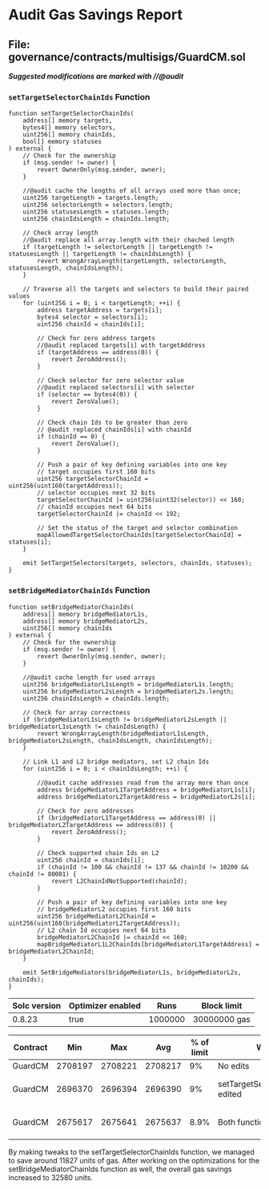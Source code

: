 # Audit Gas Savings Report

## File: governance/contracts/multisigs/GuardCM.sol
***Suggested modifications are marked with //@audit***
### `setTargetSelectorChainIds` Function

```solidity
function setTargetSelectorChainIds(
    address[] memory targets,
    bytes4[] memory selectors,
    uint256[] memory chainIds,
    bool[] memory statuses
) external {
    // Check for the ownership
    if (msg.sender != owner) {
        revert OwnerOnly(msg.sender, owner);
    }
    
    //@audit cache the lengths of all arrays used more than once;
    uint256 targetLength = targets.length;
    uint256 selectorLength = selectors.length;
    uint256 statusesLength = statuses.length;
    uint256 chainIdsLength = chainIds.length;
    
    // Check array length
    //@audit replace all array.length with their chached length
    if (targetLength != selectorLength || targetLength != statusesLength || targetLength != chainIdsLength) {
        revert WrongArrayLength(targetLength, selectorLength, statusesLength, chainIdsLength);
    }

    // Traverse all the targets and selectors to build their paired values
    for (uint256 i = 0; i < targetLength; ++i) {
        address targetAddress = targets[i];
        bytes4 selector = selectors[i];
        uint256 chainId = chainIds[i];

        // Check for zero address targets
        //@audit replaced targets[i] with targetAddress
        if (targetAddress == address(0)) { 
            revert ZeroAddress();
        }

        // Check selector for zero selector value
        //@audit replaced selectors[i] with selector
        if (selector == bytes4(0)) { 
            revert ZeroValue();
        }

        // Check chain Ids to be greater than zero
        // @audit replaced chainIds[i] with chainId
        if (chainId == 0) { 
            revert ZeroValue();
        }

        // Push a pair of key defining variables into one key
        // target occupies first 160 bits
        uint256 targetSelectorChainId = uint256(uint160(targetAddress));
        // selector occupies next 32 bits
        targetSelectorChainId |= uint256(uint32(selector)) << 160;
        // chainId occupies next 64 bits
        targetSelectorChainId |= chainId << 192;

        // Set the status of the target and selector combination
        mapAllowedTargetSelectorChainIds[targetSelectorChainId] = statuses[i];
    }

    emit SetTargetSelectors(targets, selectors, chainIds, statuses);
}
```
### `setBridgeMediatorChainIds` Function
```solidity
function setBridgeMediatorChainIds(
    address[] memory bridgeMediatorL1s,
    address[] memory bridgeMediatorL2s,
    uint256[] memory chainIds
) external {
    // Check for the ownership
    if (msg.sender != owner) {
        revert OwnerOnly(msg.sender, owner);
    }

    //@audit cache length for used arrays
    uint256 bridgeMediatorL1sLength = bridgeMediatorL1s.length;
    uint256 bridgeMediatorL2sLength = bridgeMediatorL2s.length;   
    uint256 chainIdsLength = chainIds.length; 

    // Check for array correctness
    if (bridgeMediatorL1sLength != bridgeMediatorL2sLength || bridgeMediatorL1sLength != chainIdsLength) {
        revert WrongArrayLength(bridgeMediatorL1sLength, bridgeMediatorL2sLength, chainIdsLength, chainIdsLength);
    }

    // Link L1 and L2 bridge mediators, set L2 chain Ids
    for (uint256 i = 0; i < chainIdsLength; ++i) {

        //@audit cache addresses read from the array more than once
        address bridgeMediatorL1TargetAddress = bridgeMediatorL1s[i];
        address bridgeMediatorL2TargetAddress = bridgeMediatorL2s[i];

        // Check for zero addresses
        if (bridgeMediatorL1TargetAddress == address(0) || bridgeMediatorL2TargetAddress == address(0)) {
            revert ZeroAddress();
        }

        // Check supported chain Ids on L2
        uint256 chainId = chainIds[i];
        if (chainId != 100 && chainId != 137 && chainId != 10200 && chainId != 80001) {
            revert L2ChainIdNotSupported(chainId);
        }

        // Push a pair of key defining variables into one key
        // bridgeMediatorL2 occupies first 160 bits
        uint256 bridgeMediatorL2ChainId = uint256(uint160(bridgeMediatorL2TargetAddress));
        // L2 chain Id occupies next 64 bits
        bridgeMediatorL2ChainId |= chainId << 160;
        mapBridgeMediatorL1L2ChainIds[bridgeMediatorL1TargetAddress] = bridgeMediatorL2ChainId;
    }

    emit SetBridgeMediators(bridgeMediatorL1s, bridgeMediatorL2s, chainIds);
}
```

| Solc version | Optimizer enabled | Runs     | Block limit           |
|--------------|-------------------|----------|-----------------------|
| 0.8.23       | true              | 1000000  | 30000000 gas          |

| Contract  | Min       | Max       | Avg       | % of limit | When        | Gas savings |
|-----------|-----------|-----------|-----------|------------|-------------|------|
| GuardCM   | 2708197   | 2708221   | 2708217   | 9%         | No edits    | - |
| GuardCM   | 2696370   | 2696394   | 2696390   | 9%         | setTargetSelectorChainIds edited  | 11827 gas saved|
| GuardCM   | 2675617   | 2675641   | 2675637   | 8.9%       | Both functions edited | 32580 gas saved|

By making tweaks to the setTargetSelectorChainIds function, we managed to save around 11827 units of gas. After working on the optimizations for the setBridgeMediatorChainIds function as well, the overall gas savings increased to 32580 units.
